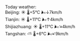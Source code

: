 Today weather:  
Beijing: ☀️   🌡️+5°C 🌬️↓7km/h  
Tianjin: ☀️   🌡️+11°C 🌬️↑4km/h  
Shijiazhuang: ☀️   🌡️+11°C 🌬️↘4km/h  
Tangshan: ⛅️  🌡️+6°C 🌬️↙9km/h  
